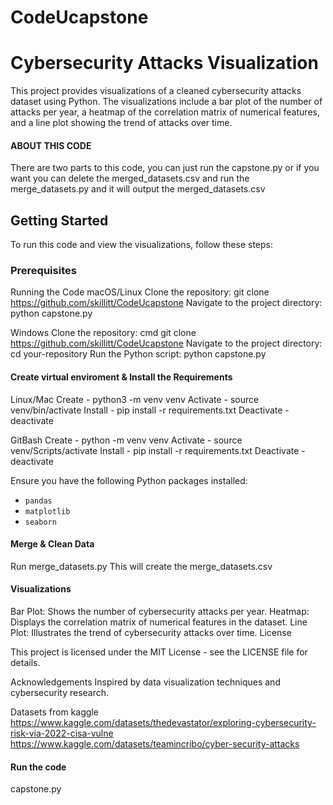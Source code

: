 # CodeUcapstone

# Cybersecurity Attacks Visualization

This project provides visualizations of a cleaned cybersecurity attacks dataset using Python. The visualizations include a bar plot of the number of attacks per year, a heatmap of the correlation matrix of numerical features, and a line plot showing the trend of attacks over time.

#### ABOUT THIS CODE

There are two parts to this code, you can just run the capstone.py
or if you want you can delete the merged_datasets.csv and run the 
merge_datasets.py and it will output the merged_datasets.csv

## Getting Started

To run this code and view the visualizations, follow these steps:

### Prerequisites

Running the Code
macOS/Linux
Clone the repository:
git clone https://github.com/skillitt/CodeUcapstone
Navigate to the project directory:
python capstone.py


Windows
Clone the repository:
cmd
git clone https://github.com/skillitt/CodeUcapstone
Navigate to the project directory:
cd your-repository
Run the Python script:
python capstone.py

#### Create virtual enviroment & Install the Requirements

Linux/Mac
Create - python3 -m venv venv
Activate - source venv/bin/activate
Install - pip install -r requirements.txt
Deactivate - deactivate

GitBash
Create - python -m venv venv
Activate - source venv/Scripts/activate
Install - pip install -r requirements.txt
Deactivate - deactivate

Ensure you have the following Python packages installed:
- `pandas`
- `matplotlib`
- `seaborn`

#### Merge & Clean Data

Run merge_datasets.py
This will create the merge_datasets.csv


#### Visualizations
Bar Plot: Shows the number of cybersecurity attacks per year.
Heatmap: Displays the correlation matrix of numerical features in the dataset.
Line Plot: Illustrates the trend of cybersecurity attacks over time.
License

This project is licensed under the MIT License - see the LICENSE file for details.

Acknowledgements
Inspired by data visualization techniques and cybersecurity research.

Datasets from kaggle
https://www.kaggle.com/datasets/thedevastator/exploring-cybersecurity-risk-via-2022-cisa-vulne
https://www.kaggle.com/datasets/teamincribo/cyber-security-attacks


#### Run the code
capstone.py